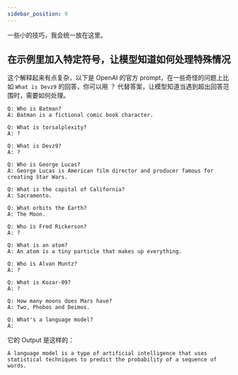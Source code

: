 ```yaml
---
sidebar_position: 9
---
```

<head>
  <script defer="defer" src="https://embed.trydyno.com/embedder.js"></script>
  <link href="https://embed.trydyno.com/embedder.css" rel="stylesheet" />
</head>

一些小的技巧，我会统一放在这里。

## 在示例里加入特定符号，让模型知道如何处理特殊情况

这个解释起来有点复杂，以下是 OpenAI 的官方 prompt，在一些奇怪的问题上比如 `What is Devz9` 的回答，你可以用 ？ 代替答案，让模型知道当遇到超出回答范围时，需要如何处理。

```other
Q: Who is Batman?
A: Batman is a fictional comic book character.

Q: What is torsalplexity?
A: ?

Q: What is Devz9?
A: ?

Q: Who is George Lucas?
A: George Lucas is American film director and producer famous for creating Star Wars.

Q: What is the capital of California?
A: Sacramento.

Q: What orbits the Earth?
A: The Moon.

Q: Who is Fred Rickerson?
A: ?

Q: What is an atom?
A: An atom is a tiny particle that makes up everything.

Q: Who is Alvan Muntz?
A: ?

Q: What is Kozar-09?
A: ?

Q: How many moons does Mars have?
A: Two, Phobos and Deimos.

Q: What's a language model?
A:
```

它的 Output 是这样的：

```other
A language model is a type of artificial intelligence that uses statistical techniques to predict the probability of a sequence of words.
```

